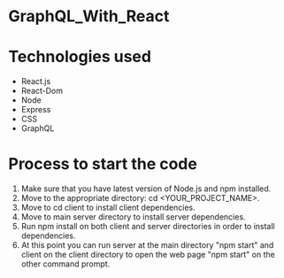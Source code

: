 # GraphQL_With_React

# Technologies used 
  - React.js   
  - React-Dom
  - Node
  - Express
  - CSS
  - GraphQL

  
  # Process to start the code
  
  1. Make sure that you have latest version of Node.js and npm installed.
  2. Move to the appropriate directory: cd <YOUR_PROJECT_NAME>.
  3. Move to cd client to install client dependencies. 
  4. Move to main server directory to install server dependencies.
  4. Run npm install on both client and server directories in order to install dependencies.
  5. At this point you can run server at the main directory "npm start" and client on the client directory to open the web page "npm start" on the 
     other command prompt.

